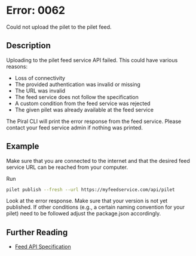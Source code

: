 # Error: 0062

Could not upload the pilet to the pilet feed.

## Description

Uploading to the pilet feed service API failed. This could have various reasons:

- Loss of connectivity
- The provided authentication was invalid or missing
- The URL was invalid
- The feed service does not follow the specification
- A custom condition from the feed service was rejected
- The given pilet was already available at the feed service

The Piral CLI will print the error response from the feed service. Please contact
your feed service admin if nothing was printed.

## Example

Make sure that you are connected to the internet and that the desired feed service URL
can be reached from your computer.

Run

```sh
pilet publish --fresh --url https://myfeedservice.com/api/pilet
```

Look at the error response. Make sure that your version is not yet published. If other
conditions (e.g., a certain naming convention for your pilet) need to be followed adjust
the package.json accordingly.

## Further Reading

- [Feed API Specification](https://docs.piral.io/reference/specifications/feed-api-specification)
